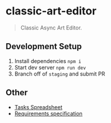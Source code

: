 # classic-art-editor

> Classic Async Art Editor.

## Development Setup

1. Install dependencies `npm i`
2. Start dev server `npm run dev`
3. Branch off of `staging` and submit PR

## Other

- [Tasks Spreadsheet](https://docs.google.com/spreadsheets/d/1YMPGMTZviCzwGL218xfXlK6mHLrFydaDm4xErVoh7nU/edit#gid=1771704050)
- [Requirements specification](https://docs.google.com/presentation/d/1eTgp_3tGzUVk7xf-Ufwj47bTFyrxOLOFanEWhzkT4K4)

